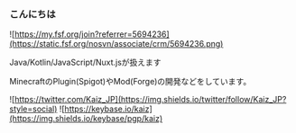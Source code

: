 ### こんにちは

![https://my.fsf.org/join?referrer=5694236](https://static.fsf.org/nosvn/associate/crm/5694236.png)

Java/Kotlin/JavaScript/Nuxt.jsが扱えます

MinecraftのPlugin(Spigot)やMod(Forge)の開発などをしています。

![https://twitter.com/Kaiz_JP](https://img.shields.io/twitter/follow/Kaiz_JP?style=social)
![https://keybase.io/kaiz](https://img.shields.io/keybase/pgp/kaiz)

<!--
**Kai-Z-JP/Kai-Z-JP** is a ✨ _special_ ✨ repository because its `README.md` (this file) appears on your GitHub profile.

Here are some ideas to get you started:

- 🔭 I’m currently working on ...
- 🌱 I’m currently learning ...
- 👯 I’m looking to collaborate on ...
- 🤔 I’m looking for help with ...
- 💬 Ask me about ...
- 📫 How to reach me: ...
- 😄 Pronouns: ...
- ⚡ Fun fact: ...
-->
